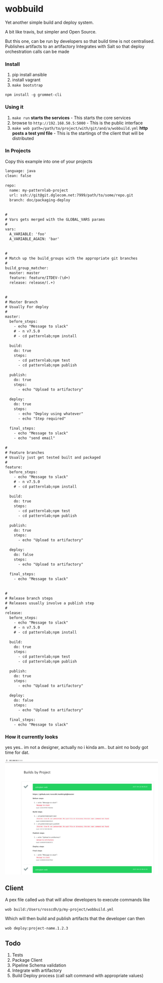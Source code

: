 # wobbuild

Yet another simple build and deploy system.

A bit like travis, but simpler and Open Source.

But this one, can be run by developers so that build time is not centralised.
Publishes artifacts to an artifactory
Integrates with Salt so that deploy orchestration calls can be made



### Install

1. pip install ansible
2. install vagrant
3. `make bootstrap`

`npm install -g grommet-cli`


### Using it


1. `make run`  __starts the services__ - This starts the core services
2. browse to `http://192.168.50.5:5000` - This is the public interface
3. `make wob path=/path/to/project/with/git/and/a/wobbuild.yml` __http posts a test yml file__ - This is the startings of the client that will be distributed


### In Projects

Copy this example into one of your projects

```
language: java
clean: false

repo:
  name: my-patternlab-project
  url: ssh://git@git.dglecom.net:7999/path/to/some/repo.git
  branch: doc/packaging-deploy


#
# Vars gets merged with the GLOBAL_VARS params
#
vars:
  A_VARIABLE: 'foo'
  A_VARIABLE_AGAIN: 'bar'


#
# Match up the build_groups with the appropriate git branches
#
build_group_matcher:
  master: master
  feature: feature/ITDEV-(\d+)
  release: release/(.+)


#
# Master Branch
# Usually For deploy
#
master:
  before_steps:
    - echo "Message to slack"
    # - n v7.5.0
    # - cd patternlab;npm install

  build:
    do: true
    steps:
      - cd patternlab;npm test
      - cd patternlab;npm publish

  publish:
    do: true
    steps:
      - echo "Upload to artifactory"

  deploy:
    do: true
    steps:
      - echo "Deploy using whatever"
      - echo "Step required"

  final_steps:
    - echo "Message to slack"
    - echo "send email"

#
# Feature branches
# Usually just get tested built and packaged
#
feature:
  before_steps:
    - echo "Message to slack"
    # - n v7.5.0
    # - cd patternlab;npm install

  build:
    do: true
    steps:
      - cd patternlab;npm test
      - cd patternlab;npm publish

  publish:
    do: true
    steps:
      - echo "Upload to artifactory"

  deploy:
    do: false
    steps:
      - echo "Upload to artifactory"

  final_steps:
    - echo "Message to slack"


#
# Release branch steps
# Releases usually involve a publish step
#
release:
  before_steps:
    - echo "Message to slack"
    # - n v7.5.0
    # - cd patternlab;npm install

  build:
    do: true
    steps:
      - cd patternlab;npm test
      - cd patternlab;npm publish

  publish:
    do: true
    steps:
      - echo "Upload to artifactory"

  deploy:
    do: false
    steps:
      - echo "Upload to artifactory"

  final_steps:
    - echo "Message to slack"

```

### How it currently looks

yes yes.. im not a designer, actually no i kinda am.. but aint no body got time for dat.

![uggers](preview.png "Ugly Preview")


## Client

A pex file called `wob` that will allow developers to execute commands like

`wob build:/Users/rosscdh/p/my-project/wobbuild.yml`

Which will then build and publish artifacts that the developer can then

`wob deploy:project-name.1.2.3`


## Todo

1. Tests
2. Package Client
3. Pipeline Schema validation
4. Integrate with artifactory
5. Build Deploy process (call salt command with appropriate values)